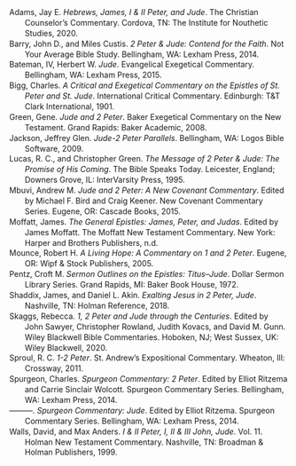<div class="csl-bib-body" style="line-height: 1.35; margin-left: 2em; text-indent:-2em;">
  <div class="csl-entry">Adams, Jay E. <i>Hebrews, James, I &amp; II Peter, and Jude</i>. The Christian Counselor’s Commentary. Cordova, TN: The Institute for Nouthetic Studies, 2020.</div>
  <span class="Z3988" title="url_ver=Z39.88-2004&amp;ctx_ver=Z39.88-2004&amp;rfr_id=info%3Asid%2Fzotero.org%3A2&amp;rft_val_fmt=info%3Aofi%2Ffmt%3Akev%3Amtx%3Abook&amp;rft.genre=book&amp;rft.btitle=Hebrews%2C%20James%2C%20I%20%26%20II%20Peter%2C%20and%20Jude&amp;rft.place=Cordova%2C%20TN&amp;rft.publisher=The%20Institute%20for%20Nouthetic%20Studies&amp;rft.series=The%20Christian%20Counselor%E2%80%99s%20Commentary&amp;rft.aufirst=Jay%20E.&amp;rft.aulast=Adams&amp;rft.au=Jay%20E.%20Adams&amp;rft.date=2020"></span>
  <div class="csl-entry">Barry, John D., and Miles Custis. <i>2 Peter &amp; Jude: Contend for the Faith</i>. Not Your Average Bible Study. Bellingham, WA: Lexham Press, 2014.</div>
  <span class="Z3988" title="url_ver=Z39.88-2004&amp;ctx_ver=Z39.88-2004&amp;rfr_id=info%3Asid%2Fzotero.org%3A2&amp;rft_val_fmt=info%3Aofi%2Ffmt%3Akev%3Amtx%3Abook&amp;rft.genre=book&amp;rft.btitle=2%20Peter%20%26%20Jude%3A%20Contend%20for%20the%20Faith&amp;rft.place=Bellingham%2C%20WA&amp;rft.publisher=Lexham%20Press&amp;rft.series=Not%20Your%20Average%20Bible%20Study&amp;rft.aufirst=John%20D.&amp;rft.aulast=Barry&amp;rft.au=John%20D.%20Barry&amp;rft.au=Miles%20Custis&amp;rft.date=2014"></span>
  <div class="csl-entry">Bateman, IV, Herbert W. <i>Jude</i>. Evangelical Exegetical Commentary. Bellingham, WA: Lexham Press, 2015.</div>
  <span class="Z3988" title="url_ver=Z39.88-2004&amp;ctx_ver=Z39.88-2004&amp;rfr_id=info%3Asid%2Fzotero.org%3A2&amp;rft_val_fmt=info%3Aofi%2Ffmt%3Akev%3Amtx%3Abook&amp;rft.genre=book&amp;rft.btitle=Jude&amp;rft.place=Bellingham%2C%20WA&amp;rft.publisher=Lexham%20Press&amp;rft.series=Evangelical%20Exegetical%20Commentary&amp;rft.aufirst=IV%2C%20Herbert%20W.&amp;rft.aulast=Bateman&amp;rft.au=IV%2C%20Herbert%20W.%20Bateman&amp;rft.date=2015"></span>
  <div class="csl-entry">Bigg, Charles. <i>A Critical and Exegetical Commentary on the Epistles of St. Peter and St. Jude</i>. International Critical Commentary. Edinburgh: T&amp;T Clark International, 1901.</div>
  <span class="Z3988" title="url_ver=Z39.88-2004&amp;ctx_ver=Z39.88-2004&amp;rfr_id=info%3Asid%2Fzotero.org%3A2&amp;rft_val_fmt=info%3Aofi%2Ffmt%3Akev%3Amtx%3Abook&amp;rft.genre=book&amp;rft.btitle=A%20critical%20and%20exegetical%20commentary%20on%20the%20Epistles%20of%20St.%20Peter%20and%20St.%20Jude&amp;rft.place=Edinburgh&amp;rft.publisher=T%26T%20Clark%20International&amp;rft.series=International%20Critical%20Commentary&amp;rft.aufirst=Charles&amp;rft.aulast=Bigg&amp;rft.au=Charles%20Bigg&amp;rft.date=1901"></span>
  <div class="csl-entry">Green, Gene. <i>Jude and 2 Peter</i>. Baker Exegetical Commentary on the New Testament. Grand Rapids: Baker Academic, 2008.</div>
  <span class="Z3988" title="url_ver=Z39.88-2004&amp;ctx_ver=Z39.88-2004&amp;rfr_id=info%3Asid%2Fzotero.org%3A2&amp;rft_id=urn%3Aisbn%3A978-0-8010-2672-0%20978-1-4412-5800-7&amp;rft_val_fmt=info%3Aofi%2Ffmt%3Akev%3Amtx%3Abook&amp;rft.genre=book&amp;rft.btitle=Jude%20and%202%20Peter&amp;rft.place=Grand%20Rapids&amp;rft.publisher=Baker%20Academic&amp;rft.series=Baker%20Exegetical%20Commentary%20on%20the%20New%20Testament&amp;rft.aufirst=Gene&amp;rft.aulast=Green&amp;rft.au=Gene%20Green&amp;rft.date=2008&amp;rft.tpages=1&amp;rft.isbn=978-0-8010-2672-0%20978-1-4412-5800-7&amp;rft.language=eng"></span>
  <div class="csl-entry">Jackson, Jeffrey Glen. <i>Jude-2 Peter Parallels</i>. Bellingham, WA: Logos Bible Software, 2009.</div>
  <span class="Z3988" title="url_ver=Z39.88-2004&amp;ctx_ver=Z39.88-2004&amp;rfr_id=info%3Asid%2Fzotero.org%3A2&amp;rft_val_fmt=info%3Aofi%2Ffmt%3Akev%3Amtx%3Abook&amp;rft.genre=book&amp;rft.btitle=Jude-2%20Peter%20Parallels&amp;rft.place=Bellingham%2C%20WA&amp;rft.publisher=Logos%20Bible%20Software&amp;rft.aufirst=Jeffrey%20Glen&amp;rft.aulast=Jackson&amp;rft.au=Jeffrey%20Glen%20Jackson&amp;rft.date=2009"></span>
  <div class="csl-entry">Lucas, R. C., and Christopher Green. <i>The Message of 2 Peter &amp; Jude: The Promise of His Coming</i>. The Bible Speaks Today. Leicester, England; Downers Grove, IL: InterVarsity Press, 1995.</div>
  <span class="Z3988" title="url_ver=Z39.88-2004&amp;ctx_ver=Z39.88-2004&amp;rfr_id=info%3Asid%2Fzotero.org%3A2&amp;rft_val_fmt=info%3Aofi%2Ffmt%3Akev%3Amtx%3Abook&amp;rft.genre=book&amp;rft.btitle=The%20message%20of%202%20Peter%20%26%20Jude%3A%20the%20promise%20of%20His%20coming&amp;rft.place=Leicester%2C%20England%3B%20Downers%20Grove%2C%20IL&amp;rft.publisher=InterVarsity%20Press&amp;rft.series=The%20Bible%20Speaks%20Today&amp;rft.aufirst=R.%20C.&amp;rft.aulast=Lucas&amp;rft.au=R.%20C.%20Lucas&amp;rft.au=Christopher%20Green&amp;rft.date=1995"></span>
  <div class="csl-entry">Mbuvi, Andrew M. <i>Jude and 2 Peter: A New Covenant Commentary</i>. Edited by Michael F. Bird and Craig Keener. New Covenant Commentary Series. Eugene, OR: Cascade Books, 2015.</div>
  <span class="Z3988" title="url_ver=Z39.88-2004&amp;ctx_ver=Z39.88-2004&amp;rfr_id=info%3Asid%2Fzotero.org%3A2&amp;rft_val_fmt=info%3Aofi%2Ffmt%3Akev%3Amtx%3Abook&amp;rft.genre=book&amp;rft.btitle=Jude%20and%202%20Peter%3A%20A%20New%20Covenant%20Commentary&amp;rft.place=Eugene%2C%20OR&amp;rft.publisher=Cascade%20Books&amp;rft.series=New%20Covenant%20Commentary%20Series&amp;rft.aufirst=Andrew%20M.&amp;rft.aulast=Mbuvi&amp;rft.au=Andrew%20M.%20Mbuvi&amp;rft.au=Michael%20F.%20Bird&amp;rft.au=Craig%20Keener&amp;rft.date=2015"></span>
  <div class="csl-entry">Moffatt, James. <i>The General Epistles: James, Peter, and Judas</i>. Edited by James Moffatt. The Moffatt New Testament Commentary. New York: Harper and Brothers Publishers, n.d.</div>
  <span class="Z3988" title="url_ver=Z39.88-2004&amp;ctx_ver=Z39.88-2004&amp;rfr_id=info%3Asid%2Fzotero.org%3A2&amp;rft_val_fmt=info%3Aofi%2Ffmt%3Akev%3Amtx%3Abook&amp;rft.genre=book&amp;rft.btitle=The%20General%20Epistles%3A%20James%2C%20Peter%2C%20and%20Judas&amp;rft.place=New%20York&amp;rft.publisher=Harper%20and%20Brothers%20Publishers&amp;rft.series=The%20Moffatt%20New%20Testament%20Commentary&amp;rft.aufirst=James&amp;rft.aulast=Moffatt&amp;rft.au=James%20Moffatt&amp;rft.au=James%20Moffatt"></span>
  <div class="csl-entry">Mounce, Robert H. <i>A Living Hope: A Commentary on 1 and 2 Peter</i>. Eugene, OR: Wipf &amp; Stock Publishers, 2005.</div>
  <span class="Z3988" title="url_ver=Z39.88-2004&amp;ctx_ver=Z39.88-2004&amp;rfr_id=info%3Asid%2Fzotero.org%3A2&amp;rft_val_fmt=info%3Aofi%2Ffmt%3Akev%3Amtx%3Abook&amp;rft.genre=book&amp;rft.btitle=A%20Living%20Hope%3A%20A%20Commentary%20on%201%20and%202%20Peter&amp;rft.place=Eugene%2C%20OR&amp;rft.publisher=Wipf%20%26%20Stock%20Publishers&amp;rft.aufirst=Robert%20H.&amp;rft.aulast=Mounce&amp;rft.au=Robert%20H.%20Mounce&amp;rft.date=2005"></span>
  <div class="csl-entry">Pentz, Croft M. <i>Sermon Outlines on the Epistles: Titus–Jude</i>. Dollar Sermon Library Series. Grand Rapids, MI: Baker Book House, 1972.</div>
  <span class="Z3988" title="url_ver=Z39.88-2004&amp;ctx_ver=Z39.88-2004&amp;rfr_id=info%3Asid%2Fzotero.org%3A2&amp;rft_val_fmt=info%3Aofi%2Ffmt%3Akev%3Amtx%3Abook&amp;rft.genre=book&amp;rft.btitle=Sermon%20Outlines%20on%20the%20Epistles%3A%20Titus%E2%80%93Jude&amp;rft.place=Grand%20Rapids%2C%20MI&amp;rft.publisher=Baker%20Book%20House&amp;rft.series=Dollar%20Sermon%20Library%20Series&amp;rft.aufirst=Croft%20M.&amp;rft.aulast=Pentz&amp;rft.au=Croft%20M.%20Pentz&amp;rft.date=1972"></span>
  <div class="csl-entry">Shaddix, James, and Daniel L. Akin. <i>Exalting Jesus in 2 Peter, Jude</i>. Nashville, TN: Holman Reference, 2018.</div>
  <span class="Z3988" title="url_ver=Z39.88-2004&amp;ctx_ver=Z39.88-2004&amp;rfr_id=info%3Asid%2Fzotero.org%3A2&amp;rft_val_fmt=info%3Aofi%2Ffmt%3Akev%3Amtx%3Abook&amp;rft.genre=book&amp;rft.btitle=Exalting%20Jesus%20in%202%20Peter%2C%20Jude&amp;rft.place=Nashville%2C%20TN&amp;rft.publisher=Holman%20Reference&amp;rft.aufirst=James&amp;rft.aulast=Shaddix&amp;rft.au=James%20Shaddix&amp;rft.au=Daniel%20L.%20Akin&amp;rft.date=2018"></span>
  <div class="csl-entry">Skaggs, Rebecca. <i>1, 2 Peter and Jude through the Centuries</i>. Edited by John Sawyer, Christopher Rowland, Judith Kovacs, and David M. Gunn. Wiley Blackwell Bible Commentaries. Hoboken, NJ; West Sussex, UK: Wiley Blackwell, 2020.</div>
  <span class="Z3988" title="url_ver=Z39.88-2004&amp;ctx_ver=Z39.88-2004&amp;rfr_id=info%3Asid%2Fzotero.org%3A2&amp;rft_val_fmt=info%3Aofi%2Ffmt%3Akev%3Amtx%3Abook&amp;rft.genre=book&amp;rft.btitle=1%2C%202%20Peter%20and%20Jude%20through%20the%20Centuries&amp;rft.place=Hoboken%2C%20NJ%3B%20West%20Sussex%2C%20UK&amp;rft.publisher=Wiley%20Blackwell&amp;rft.series=Wiley%20Blackwell%20Bible%20Commentaries&amp;rft.aufirst=Rebecca&amp;rft.aulast=Skaggs&amp;rft.au=Rebecca%20Skaggs&amp;rft.au=John%20Sawyer&amp;rft.au=Christopher%20Rowland&amp;rft.au=Judith%20Kovacs&amp;rft.au=David%20M.%20Gunn&amp;rft.date=2020"></span>
  <div class="csl-entry">Sproul, R. C. <i>1-2 Peter</i>. St. Andrew’s Expositional Commentary. Wheaton, Ill: Crossway, 2011.</div>
  <span class="Z3988" title="url_ver=Z39.88-2004&amp;ctx_ver=Z39.88-2004&amp;rfr_id=info%3Asid%2Fzotero.org%3A2&amp;rft_id=urn%3Aisbn%3A978-1-4335-2289-5&amp;rft_val_fmt=info%3Aofi%2Ffmt%3Akev%3Amtx%3Abook&amp;rft.genre=book&amp;rft.btitle=1-2%20Peter&amp;rft.place=Wheaton%2C%20Ill&amp;rft.publisher=Crossway&amp;rft.series=St.%20Andrew's%20expositional%20commentary&amp;rft.aufirst=R.%20C.&amp;rft.aulast=Sproul&amp;rft.au=R.%20C.%20Sproul&amp;rft.date=2011&amp;rft.tpages=291&amp;rft.isbn=978-1-4335-2289-5"></span>
  <div class="csl-entry">Spurgeon, Charles. <i>Spurgeon Commentary: 2 Peter</i>. Edited by Elliot Ritzema and Carrie Sinclair Wolcott. Spurgeon Commentary Series. Bellingham, WA: Lexham Press, 2014.</div>
  <span class="Z3988" title="url_ver=Z39.88-2004&amp;ctx_ver=Z39.88-2004&amp;rfr_id=info%3Asid%2Fzotero.org%3A2&amp;rft_val_fmt=info%3Aofi%2Ffmt%3Akev%3Amtx%3Abook&amp;rft.genre=book&amp;rft.btitle=Spurgeon%20Commentary%3A%202%20Peter&amp;rft.place=Bellingham%2C%20WA&amp;rft.publisher=Lexham%20Press&amp;rft.series=Spurgeon%20Commentary%20Series&amp;rft.aufirst=Charles&amp;rft.aulast=Spurgeon&amp;rft.au=Charles%20Spurgeon&amp;rft.au=Elliot%20Ritzema&amp;rft.au=Carrie%20Sinclair%20Wolcott&amp;rft.date=2014"></span>
  <div class="csl-entry">———. <i>Spurgeon Commentary: Jude</i>. Edited by Elliot Ritzema. Spurgeon Commentary Series. Bellingham, WA: Lexham Press, 2014.</div>
  <span class="Z3988" title="url_ver=Z39.88-2004&amp;ctx_ver=Z39.88-2004&amp;rfr_id=info%3Asid%2Fzotero.org%3A2&amp;rft_val_fmt=info%3Aofi%2Ffmt%3Akev%3Amtx%3Abook&amp;rft.genre=book&amp;rft.btitle=Spurgeon%20Commentary%3A%20Jude&amp;rft.place=Bellingham%2C%20WA&amp;rft.publisher=Lexham%20Press&amp;rft.series=Spurgeon%20Commentary%20Series&amp;rft.aufirst=Charles&amp;rft.aulast=Spurgeon&amp;rft.au=Charles%20Spurgeon&amp;rft.au=Elliot%20Ritzema&amp;rft.date=2014"></span>
  <div class="csl-entry">Walls, David, and Max Anders. <i>I &amp; II Peter, I, II &amp; III John, Jude</i>. Vol. 11. Holman New Testament Commentary. Nashville, TN: Broadman &amp; Holman Publishers, 1999.</div>
  <span class="Z3988" title="url_ver=Z39.88-2004&amp;ctx_ver=Z39.88-2004&amp;rfr_id=info%3Asid%2Fzotero.org%3A2&amp;rft_val_fmt=info%3Aofi%2Ffmt%3Akev%3Amtx%3Abook&amp;rft.genre=book&amp;rft.btitle=I%20%26%20II%20Peter%2C%20I%2C%20II%20%26%20III%20John%2C%20Jude&amp;rft.place=Nashville%2C%20TN&amp;rft.publisher=Broadman%20%26%20Holman%20Publishers&amp;rft.series=Holman%20New%20Testament%20Commentary&amp;rft.aufirst=David&amp;rft.aulast=Walls&amp;rft.au=David%20Walls&amp;rft.au=Max%20Anders&amp;rft.date=1999"></span>
</div></body>